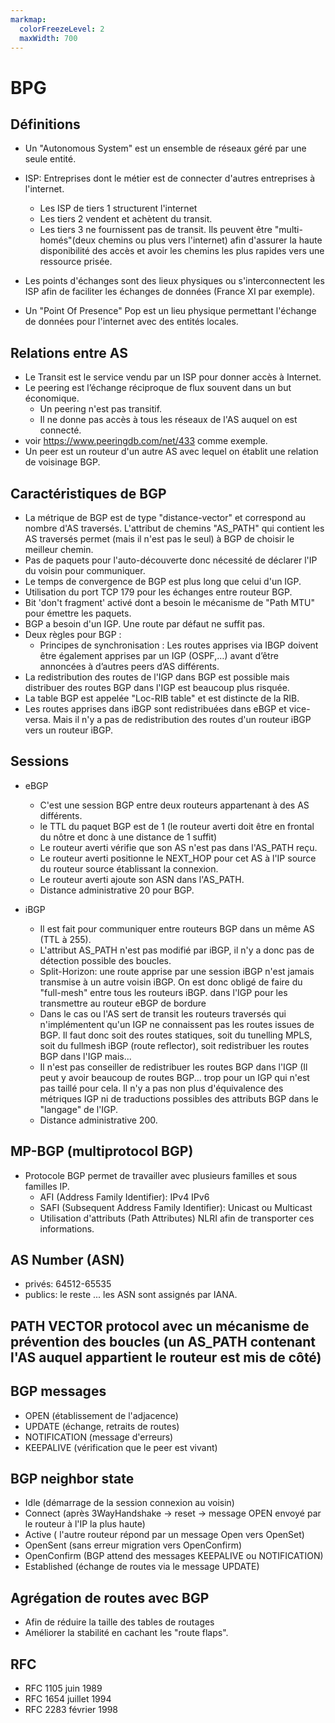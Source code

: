 ```yaml
---
markmap:
  colorFreezeLevel: 2
  maxWidth: 700
---
```


# BPG
## Définitions 

- Un "Autonomous System" est un ensemble de réseaux géré par une seule entité.
- ISP: Entreprises dont le métier est de connecter d'autres entreprises à l'internet.
  
    - Les ISP de tiers 1 structurent  l'internet
    - Les tiers 2 vendent et achètent du transit.
    - Les tiers 3 ne fournissent pas de transit. Ils peuvent être "multi-homés"(deux chemins ou plus vers l'internet) afin d'assurer la haute disponibilité des accès et avoir les chemins les plus rapides vers une ressource prisée.

- Les points d'échanges sont des lieux physiques ou s'interconnectent les ISP afin de faciliter les échanges de données (France XI par exemple).
- Un "Point Of Presence" Pop est un lieu physique permettant l'échange de données pour l'internet avec des entités locales.

## Relations entre AS

- Le Transit est le service vendu par un ISP pour donner accès à Internet.
- Le peering est l’échange réciproque de flux souvent dans un but économique.
  - Un peering n'est pas transitif.
  - Il ne donne pas accès à tous les réseaux de l'AS auquel on est connecté.
- voir <https://www.peeringdb.com/net/433> comme exemple.
- Un peer est un routeur d'un autre AS avec lequel on établit une relation de voisinage BGP.


## Caractéristiques de BGP

- La métrique de BGP est de type "distance-vector" et correspond au nombre d'AS traversés. L'attribut de chemins "AS_PATH" qui contient les AS traversés permet (mais  il n'est pas le seul) à BGP de choisir le meilleur chemin.
- Pas de paquets pour l'auto-découverte donc nécessité de déclarer l'IP du voisin pour communiquer.
- Le temps de convergence de BGP est plus long que celui d'un IGP.
- Utilisation du port TCP 179 pour les échanges entre routeur BGP. 
- Bit 'don't fragment' activé dont a besoin le mécanisme de "Path MTU" pour émettre les paquets.
- BGP a besoin d'un IGP. Une route par défaut ne suffit pas.
- Deux règles pour BGP :
  - Principes de synchronisation : Les routes apprises via IBGP doivent être également
apprises par un IGP (OSPF,…) avant d’être annoncées à d’autres peers d’AS différents.
- La redistribution des routes de l'IGP dans BGP est possible mais distribuer des routes BGP dans l'IGP est beaucoup plus risquée.  
- La table BGP est appelée "Loc-RIB table" et est distincte de la RIB.
- Les routes apprises dans iBGP sont redistribuées dans eBGP et vice-versa. Mais il n'y a pas de redistribution des routes d'un routeur iBGP vers un routeur iBGP.

## Sessions

- eBGP
  - C'est une session BGP entre deux routeurs appartenant à des AS différents.
  - le TTL du paquet BGP est de 1 (le routeur averti doit être en frontal du nôtre et donc à une distance de 1 suffit)
  - Le routeur averti vérifie que son AS n'est pas dans l'AS_PATH reçu. 
  - Le routeur averti positionne le NEXT_HOP pour cet AS à l'IP source du routeur source établissant la connexion.
  - Le routeur averti ajoute son ASN dans l'AS_PATH.
  - Distance administrative 20 pour BGP.
  
- iBGP 
  - Il est fait pour communiquer entre routeurs BGP dans un même AS (TTL à 255).
  - L'attribut AS_PATH n'est pas modifié par iBGP, il n'y a donc pas de détection possible des boucles.
  - Split-Horizon: une route apprise par une session iBGP n'est jamais transmise à un autre voisin iBGP. On est donc
    obligé de faire du "full-mesh" entre tous les routeurs iBGP.
    dans l'IGP pour les transmettre au routeur eBGP de bordure
  - Dans le cas ou l'AS sert de transit les routeurs traversés qui n'implémentent qu'un IGP ne connaissent 
    pas les routes issues de BGP. Il faut donc soit des routes statiques, soit du tunelling MPLS, soit du fullmesh iBGP (route reflector), soit redistribuer les routes BGP dans l'IGP mais...
  - Il n'est pas conseiller de redistribuer les routes BGP dans l'IGP (Il peut y avoir beaucoup de routes BGP...
    trop pour un IGP qui n'est pas taillé pour cela. Il n'y a pas non plus d'équivalence des métriques IGP ni 
    de traductions possibles des attributs BGP dans le "langage" de l'IGP.
  - Distance administrative 200.
  
## MP-BGP (multiprotocol BGP)

- Protocole BGP permet de travailler avec plusieurs familles et sous familles IP.
  - AFI (Address Family Identifier): IPv4 IPv6
  - SAFI (Subsequent Address Family Identifier): Unicast ou Multicast
  - Utilisation d'attributs (Path Attributes) NLRI afin de transporter ces informations.
  
## AS Number (ASN)

- privés: 64512-65535
- publics: le reste ... les ASN sont assignés par IANA. 

## PATH VECTOR protocol avec un mécanisme de prévention des boucles (un AS_PATH contenant l'AS auquel appartient le routeur est mis de côté)

## BGP messages

- OPEN (établissement de l'adjacence)
- UPDATE (échange, retraits de routes)
- NOTIFICATION (message d'erreurs)
- KEEPALIVE (vérification que le peer est vivant)

## BGP neighbor state

- Idle (démarrage de la session connexion au voisin)
- Connect (après 3WayHandshake -> reset -> message OPEN envoyé par le routeur à l'IP la plus haute)
- Active ( l'autre routeur répond par un message Open vers OpenSet)
- OpenSent (sans erreur migration vers OpenConfirm)
- OpenConfirm (BGP attend des messages KEEPALIVE ou NOTIFICATION)
- Established (échange de routes via le message UPDATE)

## Agrégation de routes avec BGP

- Afin de réduire la taille des tables de routages
- Améliorer la stabilité en cachant les "route flaps". 


## RFC

- RFC 1105 juin 1989
- RFC 1654 juillet 1994
- RFC 2283 février 1998

